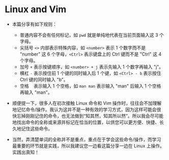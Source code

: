 # Linux and Vim

- 本篇分享有如下规则：
  - 普通内容不会有任何标记，如 `pwd` 就是单纯地代表在当前页面输入这 3 个字母。
  - 尖括号 `<>` 内部表示特殊内容，如 `<number>` 表示 1 个数字而不是 "number" 这 6 个字母，`<Ctrl>` 表示键盘上的 Ctrl 键而不是 "Ctrl" 这 4 个字母。
  - 加号 `+` 表示按键顺序，如 `<number> + j` 表示先输入 1 个数字再输入 "j"。
  - 横杠 `-` 表示按住前 1 个键的同时输入后 1 个键，如 `<Ctrl> - b` 表示按住 Ctrl 键的同时输入 "b"。
  - 空格 ` ` 表示输入 1 个空格，如 `man man` 表示输入 "man" 后输入 1 个空格再输入 "man"。

- 顺便提一下，很多人在初次接触 Linux 命令和 Vim 操作时，往往会不加理解地记忆命令/操作。我认为这并不是一种有效的学习方式，因为这样可能会很快忘掉刚刚记住的命令，也无法做到“知其然，知其所以然”。所以我会尽可能地找出命令的全称或来源并标记在恰当的位置，以供您可以更方便、快捷、长久地记住这些命令。

- 当然，弄清楚单词的全称并不是重点，重点在于学会这些命令/操作，而学习最重要的环节就是实践，所以我建议您一边看这篇分享一边在 Linux 上操作。实践出真知！
